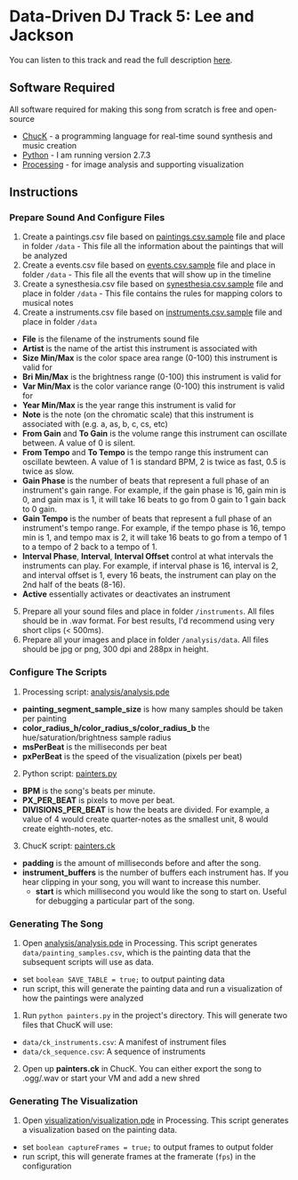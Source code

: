 Data-Driven DJ Track 5: Lee and Jackson
=================

You can listen to this track and read the full description [here](https://datadrivendj.com/tracks/painters).

## Software Required

All software required for making this song from scratch is free and open-source

* [ChucK](http://chuck.cs.princeton.edu/) - a programming language for real-time sound synthesis and music creation
* [Python](https://www.python.org/) - I am running version 2.7.3
* [Processing](https://processing.org/) - for image analysis and supporting visualization

## Instructions

### Prepare Sound And Configure Files

1. Create a paintings.csv file based on [paintings.csv.sample](data/paintings.csv.sample) file and place in folder `/data` - This file all the information about the paintings that will be analyzed
2. Create a events.csv file based on [events.csv.sample](data/events.csv.sample) file and place in folder `/data` - This file all the events that will show up in the timeline
3. Create a synesthesia.csv file based on [synesthesia.csv.sample](data/synesthesia.csv.sample) file and place in folder `/data` - This file contains the rules for mapping colors to musical notes
4. Create a instruments.csv file based on [instruments.csv.sample](data/instruments.csv.sample) file and place in folder `/data`
  * **File** is the filename of the instruments sound file
  * **Artist** is the name of the artist this instrument is associated with
  * **Size Min/Max** is the color space area range (0-100) this instrument is valid for
  * **Bri Min/Max** is the brightness range (0-100) this instrument is valid for
  * **Var Min/Max** is the color variance range (0-100) this instrument is valid for
  * **Year Min/Max** is the year range this instrument is valid for
  * **Note** is the note (on the chromatic scale) that this instrument is associated with (e.g. a, as, b, c, cs, etc)
  * **From Gain** and **To Gain** is the volume range this instrument can oscillate between. A value of 0 is silent.
  * **From Tempo** and **To Tempo** is the tempo range this instrument can oscillate bewteen. A value of 1 is standard BPM, 2 is twice as fast, 0.5 is twice as slow.
  * **Gain Phase** is the number of beats that represent a full phase of an instrument's gain range. For example, if the gain phase is 16, gain min is 0, and gain max is 1, it will take 16 beats to go from 0 gain to 1 gain back to 0 gain.
  * **Gain Tempo** is the number of beats that represent a full phase of an instrument's tempo range. For example, if the tempo phase is 16, tempo min is 1, and tempo max is 2, it will take 16 beats to go from a tempo of 1 to a tempo of 2 back to a tempo of 1.
  * **Interval Phase**, **Interval**, **Interval Offset** control at what intervals the instruments can play. For example, if interval phase is 16, interval is 2, and interval offset is 1, every 16 beats, the instrument can play on the 2nd half of the beats (8-16).
  * **Active** essentially activates or deactivates an instrument
5. Prepare all your sound files and place in folder `/instruments`. All files should be in .wav format. For best results, I'd recommend using very short clips (< 500ms).
6. Prepare all your images and place in folder `/analysis/data`. All files should be jpg or png, 300 dpi and 288px in height.

### Configure The Scripts

1. Processing script: [analysis/analysis.pde](analysis/analysis.pde)
  * **painting_segment_sample_size** is how many samples should be taken per painting
  * **color_radius_h/color_radius_s/color_radius_b** the hue/saturation/brightness sample radius
  * **msPerBeat** is the milliseconds per beat
  * **pxPerBeat** is the speed of the visualization (pixels per beat)
2. Python script: [painters.py](painters.py)
  * **BPM** is the song's beats per minute.
  * **PX_PER_BEAT** is pixels to move per beat.
  * **DIVISIONS_PER_BEAT** is how the beats are divided. For example, a value of 4 would create quarter-notes as the smallest unit, 8 would create eighth-notes, etc.
3. ChucK script: [painters.ck](painters.ck)
  * **padding** is the amount of milliseconds before and after the song.
  * **instrument_buffers** is the number of buffers each instrument has. If you hear clipping in your song, you will want to increase this number.
	* **start** is which millisecond you would like the song to start on. Useful for debugging a particular part of the song.

### Generating The Song

1. Open [analysis/analysis.pde](analysis/analysis.pde) in Processing. This script generates `data/painting_samples.csv`, which is the painting data that the subsequent scripts will use as data.
  * set `boolean SAVE_TABLE = true;` to output painting data
  * run script, this will generate the painting data and run a visualization of how the paintings were analyzed
1. Run `python painters.py` in the project's directory. This will generate two files that ChucK will use:
  * `data/ck_instruments.csv`: A manifest of instrument files
  * `data/ck_sequence.csv`: A sequence of instruments
2. Open up **painters.ck** in ChucK. You can either export the song to .ogg/.wav or start your VM and add a new shred

### Generating The Visualization

1. Open [visualization/visualization.pde](visualization/visualization.pde) in Processing. This script generates a visualization based on the painting data.
  * set `boolean captureFrames = true;` to output frames to output folder
  * run script, this will generate frames at the framerate (`fps`) in the configuration
